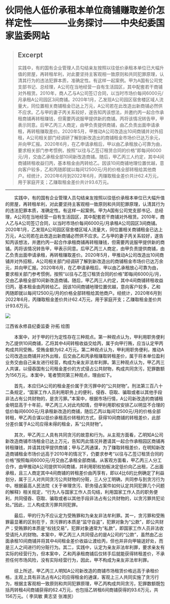 
# 伙同他人低价承租本单位商铺赚取差价怎样定性————业务探讨——中央纪委国家监委网站

> ## Excerpt
> 实践中，有的国有企业管理人员勾结亲友按照以往低价承租本单位已大幅升值的房屋，再转租牟利，对此要坚持主客观相一致原则和共同犯罪原理，认清其行为的违法犯罪本质，准确定性。有这样一起案例。甲为A国有公司党支部书记、总经理，A公司在当地经营一自有生活园区，其中配套若干商铺对外租赁。2010年，商人乙与A公司签订合同，以当时市场价每间6000元/月承租A公司园区3间商铺。2020年1月，乙发现A公司园区宿舍楼区域人流量大，同位置相关商铺租金已达上万元，A公司若在此改造出新商铺必然供不应求。乙与甲的妻子丙关系较好，遂告知丙该想法，并邀约丙一起合作承租商铺再转租赚钱，但需要丙说服甲提供新的商铺。丙将该情况转告甲，甲表示同意。后甲乙丙三人商定，由甲负责提供商铺，由乙负责出面申请承租，再转租赚取差价。2020年5月，甲推动A公司改造出10间商铺并对外招租，A公司相关部门经调研了解到新改造出的商铺租金市场价已达万余元，并向甲汇报。2020年6月，在乙申请承租后，甲以由乙承租放心可靠为由，要求相关部门参考惯例，按照“以往与乙签订租赁合同的价格”即每间6000元/月，交由乙承租全部10间新改造商铺。随后，甲乙丙三人约定，其中4间商铺转租收益归丙，基本租金由丙转给乙。因该10间商铺地理位置优越，意向客户较多，乙和丙随即就以每间12500元/月的价格全部转租给其他商户。经统计，2020年6月到2022年6月，丙赚取租金差价共计62.4万元，用于家庭开支；乙赚取租金差价共计93.6万元。

---
　　实践中，有的国有企业管理人员勾结亲友按照以往低价承租本单位已大幅升值的房屋，再转租牟利，对此要坚持主客观相一致原则和共同犯罪原理，认清其行为的违法犯罪本质，准确定性。有这样一起案例。甲为A国有公司党支部书记、总经理，A公司在当地经营一自有生活园区，其中配套若干商铺对外租赁。2010年，商人乙与A公司签订合同，以当时市场价每间6000元/月承租A公司园区3间商铺。2020年1月，乙发现A公司园区宿舍楼区域人流量大，同位置相关商铺租金已达上万元，A公司若在此改造出新商铺必然供不应求。乙与甲的妻子丙关系较好，遂告知丙该想法，并邀约丙一起合作承租商铺再转租赚钱，但需要丙说服甲提供新的商铺。丙将该情况转告甲，甲表示同意。后甲乙丙三人商定，由甲负责提供商铺，由乙负责出面申请承租，再转租赚取差价。2020年5月，甲推动A公司改造出10间商铺并对外招租，A公司相关部门经调研了解到新改造出的商铺租金市场价已达万余元，并向甲汇报。2020年6月，在乙申请承租后，甲以由乙承租放心可靠为由，要求相关部门参考惯例，按照“以往与乙签订租赁合同的价格”即每间6000元/月，交由乙承租全部10间新改造商铺。随后，甲乙丙三人约定，其中4间商铺转租收益归丙，基本租金由丙转给乙。因该10间商铺地理位置优越，意向客户较多，乙和丙随即就以每间12500元/月的价格全部转租给其他商户。经统计，2020年6月到2022年6月，丙赚取租金差价共计62.4万元，用于家庭开支；乙赚取租金差价共计93.6万元。

![](https://www.ccdi.gov.cn/hdjln/ywtt/202412/W020241227636881722828.jpeg)

江西省永修县纪委监委 孙拓 绘图

　　本案中，对于甲的行为定性存在三种观点。第一种观点认为，甲利用职务便利为乙提供10间商铺，乙将其中4间转租收益交给丙，属于向甲行贿，应当认定甲丙构成共同受贿，受贿金额为62.4万元。第二种观点认为，甲利用职务便利，推动A公司改造出商铺并对外出租，后交由乙和丙承租赚取转租差价，属于将本单位盈利业务交由自己亲友进行经营，构成为亲友非法牟利罪。第三种观点认为，甲乙丙三人共谋，以侵吞国有公司租金差价的方式侵占公共财物，构成共同贪污，犯罪数额为156万元。本案中，笔者赞同第三种观点，理由如下。

　　首先，本应归A公司的租金差价属于贪污罪中的“公共财物”。刑法第三百八十二条规定，“国家工作人员利用职务上的便利，侵吞、窃取、骗取或者以其他手段非法占有公共财物的，是贪污罪。”本案中，根据市场行情，A公司新改造的商铺租金明显高于十年前，甲乙丙三人对此均知情，但甲利用职权安排乙以明显不合理的低价每间6000元/月承租新改造的商铺，随后乙丙以每间12500元/月的价格全部转租，甲乙丙合谋以低价承租高价转租的方式，获得10间商铺的转租差价，此部分差价属于A公司应得未得的租金，系“公共财物”。

　　其次，甲乙丙三人具有共同贪污的故意和行为。从主观方面看，乙明知A公司新改造商铺市场租金已达上万元，告知丙此情况并邀请其一起合作承租园区商铺再转租赚钱，并请其找甲提供商铺；甲与乙丙通谋，为了赚取转租差价，在明知新改造商铺租金市场价远高于2010年的情况下，仍要求参考“以往与乙签订租赁合同的价格”按照每间6000元/月交由乙承租全部商铺。从客观方面看，甲乙丙三人分工合作，由甲推动A公司提供10间商铺，并利用职权拍板决定低价向乙出租，乙出面承租，且三人商定其中4间商铺的转租差价由丙享有，即以4比6的比例确定了利益划分，属于三人对共同贪污公共财物的分赃，三人分工明确，共同参与到贪污行为中。根据最高人民法院《关于审理贪污、职务侵占案件如何认定共同犯罪几个问题的解释》相关规定，“行为人与国家工作人员勾结，利用国家工作人员的职务便利，共同侵吞、窃取、骗取或者以其他手段非法占有公共财物的，以贪污罪共犯论处。”因此，三人构成贪污罪共同犯罪。

　　最后，甲的行为不应认定为受贿罪和为亲友非法牟利罪。其一，贪污罪和受贿罪最显著的区别在于，贪污罪的本质是“监守自盗”，犯罪对象为“公款”，即公共财产；受贿罪的本质是“权钱交易”，犯罪对象通常为“私款”，即国家工作人员非法收受请托人的财物。本案中，甲乙丙三人共同侵占的是A公司的“公款”，虽然由乙出面承租10间商铺并将其中4间租金差价收益让渡给丙，但也并非向甲输送好处，而是三人之间进行的分赃行为。其二，实践中，认定为亲友非法牟利罪，要求亲友有实际的经营行为，但本案中，乙和丙承租商铺后仅转手后就能获得转租差价，不承担任何市场风险，没有实际经营行为，因此，甲不构成为亲友非法牟利罪。

　　综上所述，甲乙丙三人明知A公司新改造的商铺市场租赁价格远高于承租价格，主观上具有非法占有A公司应得租金的通谋，客观上三人共同实施了贪污行为，根据主客观相一致原则和共同犯罪原理，甲乙丙构成共同贪污，犯罪数额既包括丙转租4间商铺获得的62.4万元，也包括乙转租6间商铺获得的93.6万元，共156万元。（ 李凤敏 黄志坚 张潍民）
